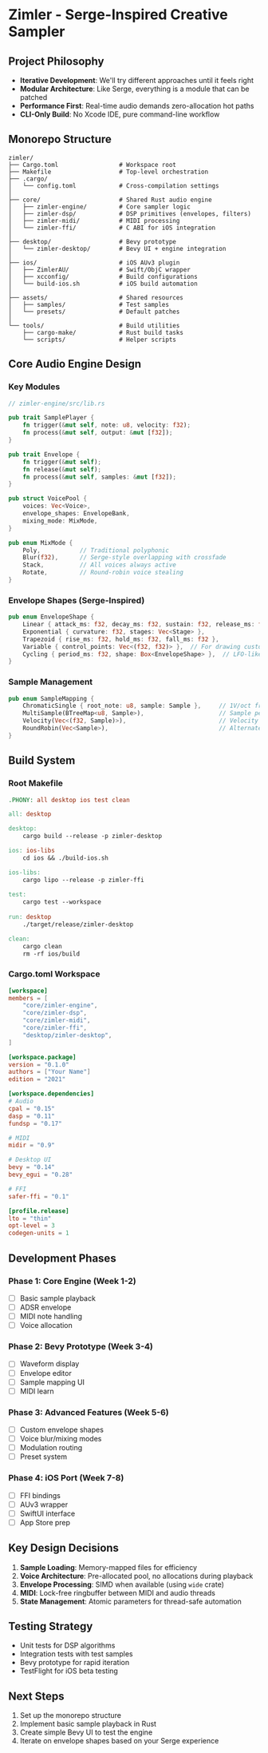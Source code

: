 # Zimler - Serge-Inspired Creative Sampler

## Project Philosophy
- **Iterative Development**: We'll try different approaches until it feels right
- **Modular Architecture**: Like Serge, everything is a module that can be patched
- **Performance First**: Real-time audio demands zero-allocation hot paths
- **CLI-Only Build**: No Xcode IDE, pure command-line workflow

## Monorepo Structure

```
zimler/
├── Cargo.toml                 # Workspace root
├── Makefile                   # Top-level orchestration
├── .cargo/
│   └── config.toml            # Cross-compilation settings
│
├── core/                      # Shared Rust audio engine
│   ├── zimler-engine/         # Core sampler logic
│   ├── zimler-dsp/            # DSP primitives (envelopes, filters)
│   ├── zimler-midi/           # MIDI processing
│   └── zimler-ffi/            # C ABI for iOS integration
│
├── desktop/                   # Bevy prototype
│   └── zimler-desktop/        # Bevy UI + engine integration
│
├── ios/                       # iOS AUv3 plugin
│   ├── ZimlerAU/              # Swift/ObjC wrapper
│   ├── xcconfig/              # Build configurations
│   └── build-ios.sh           # iOS build automation
│
├── assets/                    # Shared resources
│   ├── samples/               # Test samples
│   └── presets/               # Default patches
│
└── tools/                     # Build utilities
    ├── cargo-make/            # Rust build tasks
    └── scripts/               # Helper scripts
```

## Core Audio Engine Design

### Key Modules

```rust
// zimler-engine/src/lib.rs

pub trait SamplePlayer {
    fn trigger(&mut self, note: u8, velocity: f32);
    fn process(&mut self, output: &mut [f32]);
}

pub trait Envelope {
    fn trigger(&mut self);
    fn release(&mut self);
    fn process(&mut self, samples: &mut [f32]);
}

pub struct VoicePool {
    voices: Vec<Voice>,
    envelope_shapes: EnvelopeBank,
    mixing_mode: MixMode,
}

pub enum MixMode {
    Poly,           // Traditional polyphonic
    Blur(f32),      // Serge-style overlapping with crossfade
    Stack,          // All voices always active
    Rotate,         // Round-robin voice stealing
}
```

### Envelope Shapes (Serge-Inspired)

```rust
pub enum EnvelopeShape {
    Linear { attack_ms: f32, decay_ms: f32, sustain: f32, release_ms: f32 },
    Exponential { curvature: f32, stages: Vec<Stage> },
    Trapezoid { rise_ms: f32, hold_ms: f32, fall_ms: f32 },
    Variable { control_points: Vec<(f32, f32)> },  // For drawing custom shapes
    Cycling { period_ms: f32, shape: Box<EnvelopeShape> },  // LFO-like
}
```

### Sample Management

```rust
pub enum SampleMapping {
    ChromaticSingle { root_note: u8, sample: Sample },     // 1V/oct from single sample
    MultiSample(BTreeMap<u8, Sample>),                     // Sample per note/range
    Velocity(Vec<(f32, Sample)>),                          // Velocity layers
    RoundRobin(Vec<Sample>),                               // Alternate samples
}
```

## Build System

### Root Makefile

```makefile
.PHONY: all desktop ios test clean

all: desktop

desktop:
	cargo build --release -p zimler-desktop

ios: ios-libs
	cd ios && ./build-ios.sh

ios-libs:
	cargo lipo --release -p zimler-ffi
	
test:
	cargo test --workspace
	
run: desktop
	./target/release/zimler-desktop

clean:
	cargo clean
	rm -rf ios/build
```

### Cargo.toml Workspace

```toml
[workspace]
members = [
    "core/zimler-engine",
    "core/zimler-dsp",
    "core/zimler-midi",
    "core/zimler-ffi",
    "desktop/zimler-desktop",
]

[workspace.package]
version = "0.1.0"
authors = ["Your Name"]
edition = "2021"

[workspace.dependencies]
# Audio
cpal = "0.15"
dasp = "0.11"
fundsp = "0.17"

# MIDI
midir = "0.9"

# Desktop UI
bevy = "0.14"
bevy_egui = "0.28"

# FFI
safer-ffi = "0.1"

[profile.release]
lto = "thin"
opt-level = 3
codegen-units = 1
```

## Development Phases

### Phase 1: Core Engine (Week 1-2)
- [ ] Basic sample playback
- [ ] ADSR envelope
- [ ] MIDI note handling
- [ ] Voice allocation

### Phase 2: Bevy Prototype (Week 3-4)
- [ ] Waveform display
- [ ] Envelope editor
- [ ] Sample mapping UI
- [ ] MIDI learn

### Phase 3: Advanced Features (Week 5-6)
- [ ] Custom envelope shapes
- [ ] Voice blur/mixing modes
- [ ] Modulation routing
- [ ] Preset system

### Phase 4: iOS Port (Week 7-8)
- [ ] FFI bindings
- [ ] AUv3 wrapper
- [ ] SwiftUI interface
- [ ] App Store prep

## Key Design Decisions

1. **Sample Loading**: Memory-mapped files for efficiency
2. **Voice Architecture**: Pre-allocated pool, no allocations during playback
3. **Envelope Processing**: SIMD when available (using `wide` crate)
4. **MIDI**: Lock-free ringbuffer between MIDI and audio threads
5. **State Management**: Atomic parameters for thread-safe automation

## Testing Strategy

- Unit tests for DSP algorithms
- Integration tests with test samples
- Bevy prototype for rapid iteration
- TestFlight for iOS beta testing

## Next Steps

1. Set up the monorepo structure
2. Implement basic sample playback in Rust
3. Create simple Bevy UI to test the engine
4. Iterate on envelope shapes based on your Serge experience